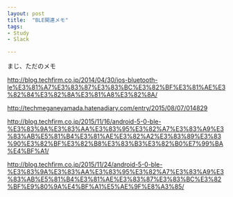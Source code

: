 ```yaml
---
layout: post
title:  "BLE関連メモ"
tags:
- Study
- Slack

---
```

まじ、ただのメモ

http://blog.techfirm.co.jp/2014/04/30/ios-bluetooth-le%E3%81%A7%E3%83%87%E3%83%BC%E3%82%BF%E3%81%AE%E3%82%84%E3%82%8A%E3%81%A8%E3%82%8A/

http://techmeganeyamada.hatenadiary.com/entry/2015/08/07/014829

http://blog.techfirm.co.jp/2015/11/16/android-5-0-ble-%E3%83%9A%E3%83%AA%E3%83%95%E3%82%A7%E3%83%A9%E3%83%AB%E5%81%B4%E3%81%AE%E3%82%A2%E3%83%89%E3%83%90%E3%82%BF%E3%82%B8%E3%83%B3%E3%82%B0%E7%99%BA%E4%BF%A1/

http://blog.techfirm.co.jp/2015/11/24/android-5-0-ble-%E3%83%9A%E3%83%AA%E3%83%95%E3%82%A7%E3%83%A9%E3%83%AB%E5%81%B4%E3%81%AE%E3%83%87%E3%83%BC%E3%82%BF%E9%80%9A%E4%BF%A1%E5%AE%9F%E8%A3%85/

[Slack]: https://slack.com
[Slack_API]: https://api.slack.com/
[Slack_API_apps]: https://api.slack.com/slack-apps
